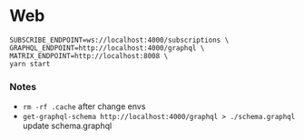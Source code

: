 # Web

```
SUBSCRIBE_ENDPOINT=ws://localhost:4000/subscriptions \
GRAPHQL_ENDPOINT=http://localhost:4000/graphql \
MATRIX_ENDPOINT=http://localhost:8008 \
yarn start
```

### Notes

- `rm -rf .cache` after change envs
- `get-graphql-schema http://localhost:4000/graphql > ./schema.graphql` update schema.graphql

